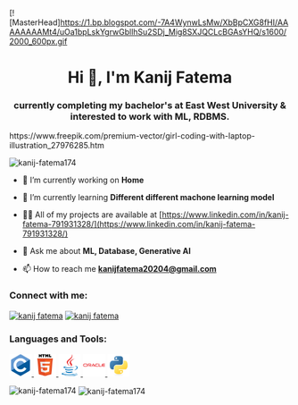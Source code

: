 
[![MasterHead]https://1.bp.blogspot.com/-7A4WynwLsMw/XbBpCXG8fHI/AAAAAAAAMt4/uOa1bpLskYgrwGbllhSu2SDj_Mig8SXJQCLcBGAsYHQ/s1600/2000_600px.gif<h1 align="center">Hi 👋, I'm Kanij Fatema</h1>
<h3 align="center">currently completing my bachelor's at East West University & interested to work with ML, RDBMS.</h3>
https://www.freepik.com/premium-vector/girl-coding-with-laptop-illustration_27976285.htm

<p align="left"> <img src="https://komarev.com/ghpvc/?username=kanij-fatema174&label=Profile%20views&color=0e75b6&style=flat" alt="kanij-fatema174" /> </p>

- 🔭 I’m currently working on **Home**

- 🌱 I’m currently learning **Different different machone learning model**

- 👨‍💻 All of my projects are available at [https://www.linkedin.com/in/kanij-fatema-791931328/](https://www.linkedin.com/in/kanij-fatema-791931328/)

- 💬 Ask me about **ML, Database, Generative AI**

- 📫 How to reach me **kanijfatema20204@gmail.com**

<h3 align="left">Connect with me:</h3>
<p align="left">
<a href="https://linkedin.com/in/kanij fatema" target="blank"><img align="center" src="https://raw.githubusercontent.com/rahuldkjain/github-profile-readme-generator/master/src/images/icons/Social/linked-in-alt.svg" alt="kanij fatema" height="30" width="40" /></a>
<a href="https://fb.com/kanij fatema" target="blank"><img align="center" src="https://raw.githubusercontent.com/rahuldkjain/github-profile-readme-generator/master/src/images/icons/Social/facebook.svg" alt="kanij fatema" height="30" width="40" /></a>
</p>

<h3 align="left">Languages and Tools:</h3>
<p align="left"> <a href="https://www.cprogramming.com/" target="_blank" rel="noreferrer"> <img src="https://raw.githubusercontent.com/devicons/devicon/master/icons/c/c-original.svg" alt="c" width="40" height="40"/> </a> <a href="https://www.w3.org/html/" target="_blank" rel="noreferrer"> <img src="https://raw.githubusercontent.com/devicons/devicon/master/icons/html5/html5-original-wordmark.svg" alt="html5" width="40" height="40"/> </a> <a href="https://www.java.com" target="_blank" rel="noreferrer"> <img src="https://raw.githubusercontent.com/devicons/devicon/master/icons/java/java-original.svg" alt="java" width="40" height="40"/> </a> <a href="https://www.oracle.com/" target="_blank" rel="noreferrer"> <img src="https://raw.githubusercontent.com/devicons/devicon/master/icons/oracle/oracle-original.svg" alt="oracle" width="40" height="40"/> </a> <a href="https://www.python.org" target="_blank" rel="noreferrer"> <img src="https://raw.githubusercontent.com/devicons/devicon/master/icons/python/python-original.svg" alt="python" width="40" height="40"/> </a> </p>

<p><img align="left" src="https://github-readme-stats.vercel.app/api/top-langs?username=kanij-fatema174&show_icons=true&locale=en&layout=compact" alt="kanij-fatema174" /></p>

<p>&nbsp;<img align="center" src="https://github-readme-stats.vercel.app/api?username=kanij-fatema174&show_icons=true&locale=en" alt="kanij-fatema174" /></p>


